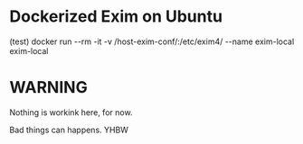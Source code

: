 # Dockerized Exim on Ubuntu



(test) docker run --rm -it -v /host-exim-conf/:/etc/exim4/ --name exim-local exim-local


# WARNING
Nothing is workink here, for now.

Bad things can happens. YHBW
